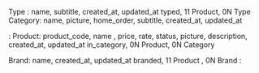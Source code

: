 Type : name, subtitle, created_at, updated_at
typed, 11 Product, 0N Type
Category: name, picture, home_order, subtitle, created_at, updated_at

:
Product: product_code, name , price, rate, status, picture, description, created_at, updated_at
in_category, 0N Product, 0N Category

Brand: name, created_at, updated_at
branded, 11 Product , 0N Brand
: